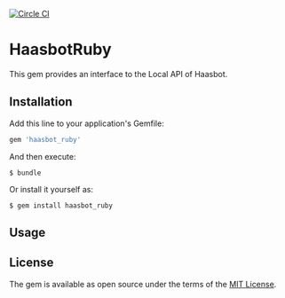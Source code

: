 [![Circle CI](https://circleci.com/gh/Haasonline/haasbot_ruby.png?style=shield)](https://circleci.com/gh/Haasonline/haasbot_ruby)

# HaasbotRuby

This gem provides an interface to the Local API of Haasbot.

## Installation

Add this line to your application's Gemfile:

```ruby
gem 'haasbot_ruby'
```

And then execute:

    $ bundle

Or install it yourself as:

    $ gem install haasbot_ruby

## Usage


## License

The gem is available as open source under the terms of the [MIT License](https://opensource.org/licenses/MIT).
